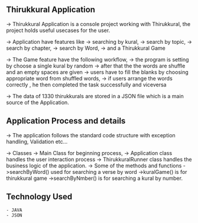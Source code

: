 ## Thirukkural Application

   -> Thirukkural Application is a console project working with Thirukkural, the project holds useful usecases for the user.
   
   -> Application have features like 
                  ->  searching by kural, 
                  ->  search by topic, 
                  ->  search by chapter,
                  ->  search by Word,
                  ->  and a Thirukkural Game
                  
   -> The Game feature have the following workflow,
                  -> the program is setting by choose a single kural by random
                  -> after that the the words are shuffle and an empty spaces are given
                  -> users have to fill the blanks by choosing appropriate word from shuffled words,
                  -> if users arrange the words correctly , he then completed the task successfully and viceversa
                  
   -> The data of 1330 thirukkurals are stored in a JSON file which is a main source of the Application.

## Application Process and details

   -> The application follows the standard code structure with exception handling, Validation etc...
   
   -> Classes -> Main Class for beginning process,
              -> Application class handles the user interaction process
              -> ThirukkuralRunner class handles the business logic of the application.
   -> Some of the methods and functions 
              ->searchByWord() used for searching a verse by word
              ->kuralGame() is for thirukkural game
              ->searchByNmber() is for searching a kural by number.

## Technology Used
    - JAVA
    - JSON
